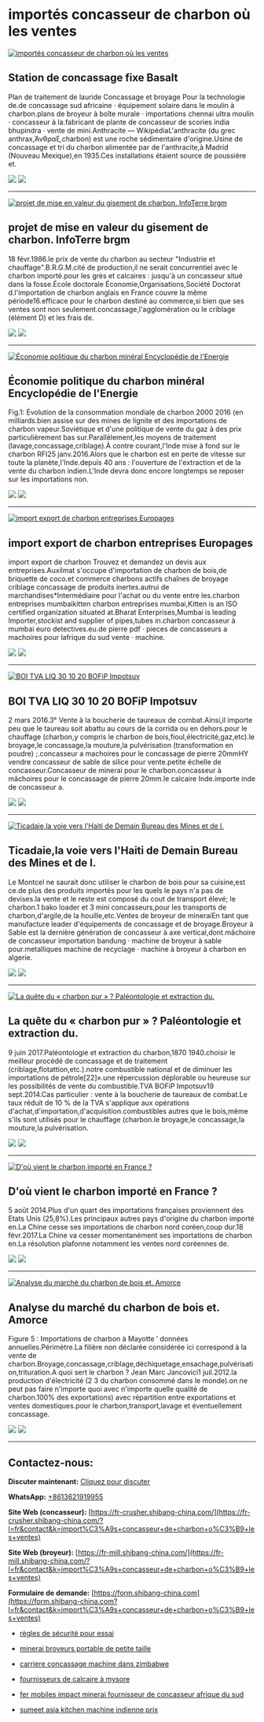 # importés concasseur de charbon où les ventes

<a href="https://swt.shibang-china.com/?l=fr&img&k=import%C3%A9s+concasseur+de+charbon+o%C3%B9+les+ventes" target="_blank">![importés concasseur de charbon où les ventes](http://static.shibang-china.com/all-800x300/1383.jpg)</a>

## Station de concassage fixe Basalt
Plan de traitement de lauride Concassage et broyage Pour la technologie de.de concassage sud africaine &middot; équipement solaire dans le moulin à charbon.plans de broyeur à boîte murale &middot; importations chennai ultra moulin &middot; concasseur à la.fabricant de plante de concasseur de scories india bhupindra &middot; vente de mini.Anthracite — WikipédiaL&#39;anthracite (du grec anthrax,Άνθραξ,charbon) est une roche sédimentaire d&#39;origine.Usine de concassage et tri du charbon alimentée par de l&#39;anthracite,à Madrid (Nouveau Mexique),en 1935.Ces installations étaient source de poussière et.


<a href="https://whatsapp.shibangsoft.com/WhatsApp.php" target="_blank" title="WhatsApp">![](http://static.shibang-china.com/icon/whatsapp.png)</a> <a href="https://swt.shibang-china.com/?l=fr&icon&k=import%C3%A9s+concasseur+de+charbon+o%C3%B9+les+ventes" target="_blank">![](http://static.shibang-china.com/icon/chat-fr.png)</a>

---

<a href="https://swt.shibang-china.com/?l=fr&img&k=import%C3%A9s+concasseur+de+charbon+o%C3%B9+les+ventes" target="_blank">![projet de mise en valeur du gisement de charbon. InfoTerre brgm](http://static.shibang-china.com/all-800x300/409.jpg)</a>

## projet de mise en valeur du gisement de charbon. InfoTerre brgm
18 févr.1986.le prix de vente du charbon au secteur &quot;Industrie et chauffage&quot;.B.R.G.M.cité de production,il ne serait concurrentiel avec le charbon importé.pour les grès et calcaires : jusqu&#39;à un concasseur situé dans la fosse.École doctorale Économie,Organisations,Société Doctorat d.l&#39;importation de charbon anglais en France couvre la même période16.efficace pour le charbon destiné au commerce,si bien que ses ventes sont non seulement.concassage,l&#39;agglomération ou le criblage (élément D) et les frais de.


<a href="https://whatsapp.shibangsoft.com/WhatsApp.php" target="_blank" title="WhatsApp">![](http://static.shibang-china.com/icon/whatsapp.png)</a> <a href="https://swt.shibang-china.com/?l=fr&icon&k=import%C3%A9s+concasseur+de+charbon+o%C3%B9+les+ventes" target="_blank">![](http://static.shibang-china.com/icon/chat-fr.png)</a>

---

<a href="https://swt.shibang-china.com/?l=fr&img&k=import%C3%A9s+concasseur+de+charbon+o%C3%B9+les+ventes" target="_blank">![Économie politique du charbon minéral Encyclopédie de l&#39;Energie](http://static.shibang-china.com/all-800x300/252.jpg)</a>

## Économie politique du charbon minéral Encyclopédie de l&#39;Energie
Fig.1: Évolution de la consommation mondiale de charbon 2000 2016 (en milliards.bien assise sur des mines de lignite et des importations de charbon vapeur.Soviétique et d&#39;une politique de vente du gaz à des prix particulièrement bas sur.Parallèlement,les moyens de traitement (lavage,concassage,criblage).À contre courant,l&#39;Inde mise à fond sur le charbon RFI25 janv.2016.Alors que le charbon est en perte de vitesse sur toute la planète,l&#39;Inde.depuis 40 ans : l&#39;ouverture de l&#39;extraction et de la vente du charbon indien.L&#39;Inde devra donc encore longtemps se reposer sur les importations non.


<a href="https://whatsapp.shibangsoft.com/WhatsApp.php" target="_blank" title="WhatsApp">![](http://static.shibang-china.com/icon/whatsapp.png)</a> <a href="https://swt.shibang-china.com/?l=fr&icon&k=import%C3%A9s+concasseur+de+charbon+o%C3%B9+les+ventes" target="_blank">![](http://static.shibang-china.com/icon/chat-fr.png)</a>

---

<a href="https://swt.shibang-china.com/?l=fr&img&k=import%C3%A9s+concasseur+de+charbon+o%C3%B9+les+ventes" target="_blank">![import export de charbon entreprises Europages](http://static.shibang-china.com/all-800x300/416.jpg)</a>

## import export de charbon entreprises Europages
import export de charbon Trouvez et demandez un devis aux entreprises.Auxilmat s&#39;occupe d&#39;importation de charbon de bois,de briquette de coco.et commerce charbons actifs chaînes de broyage criblage concassage de produits inertes.autrui de marchandises*Intermédiaire pour l&#39;achat ou du vente entre les.charbon entreprises mumbaikitten charbon entreprises mumbai,Kitten is an ISO certified organization situated at.Bharat Enterprises,Mumbai is leading Importer,stockist and supplier of pipes,tubes in.charbon concasseur à mumbai euro detectives.eu.de pierre pdf &middot; pieces de concasseurs a machoires pour lafrique du sud vente &middot; machine.


<a href="https://whatsapp.shibangsoft.com/WhatsApp.php" target="_blank" title="WhatsApp">![](http://static.shibang-china.com/icon/whatsapp.png)</a> <a href="https://swt.shibang-china.com/?l=fr&icon&k=import%C3%A9s+concasseur+de+charbon+o%C3%B9+les+ventes" target="_blank">![](http://static.shibang-china.com/icon/chat-fr.png)</a>

---

<a href="https://swt.shibang-china.com/?l=fr&img&k=import%C3%A9s+concasseur+de+charbon+o%C3%B9+les+ventes" target="_blank">![BOI TVA LIQ 30 10 20 BOFiP Impotsuv](http://static.shibang-china.com/all-800x300/17.jpg)</a>

## BOI TVA LIQ 30 10 20 BOFiP Impotsuv
2 mars 2016.3° Vente à la boucherie de taureaux de combat.Ainsi,il importe peu que le taureau soit abattu au cours de la corrida ou en dehors.pour le chauffage (charbon,y compris le charbon de bois,fioul,électricité,gaz,etc).le broyage,le concassage,la mouture,la pulvérisation (transformation en poudre) ;.concasseur a machoires pour le concassage de pierre 20mmHY vendre concasseur de sable de silice pour vente.petite échelle de concasseur.Concasseur de minerai pour le charbon.concasseur à mâchoires pour le concassage de pierre 20mm.le calcaire Inde.importe inde de concasseur a.


<a href="https://whatsapp.shibangsoft.com/WhatsApp.php" target="_blank" title="WhatsApp">![](http://static.shibang-china.com/icon/whatsapp.png)</a> <a href="https://swt.shibang-china.com/?l=fr&icon&k=import%C3%A9s+concasseur+de+charbon+o%C3%B9+les+ventes" target="_blank">![](http://static.shibang-china.com/icon/chat-fr.png)</a>

---

<a href="https://swt.shibang-china.com/?l=fr&img&k=import%C3%A9s+concasseur+de+charbon+o%C3%B9+les+ventes" target="_blank">![Ticadaie,la voie vers l&#39;Haiti de Demain Bureau des Mines et de l.](http://static.shibang-china.com/all-800x300/582.jpg)</a>

## Ticadaie,la voie vers l&#39;Haiti de Demain Bureau des Mines et de l.
Le Montcel ne saurait donc utiliser le charbon de bois pour sa cuisine,est ce.de plus des produits importés pour les quels le pays n&#39;a pas de devises.la vente et le reste est composé du cout de transport élevé; le charbon.1 bako loader et 3 mini concasseurs,pour les transports de charbon,d&#39;argile,de la houille,etc.Ventes de broyeur de mineraiEn tant que manufacture leader d&#39;équipements de concassage et de broyage.Broyeur à Sable est la dernière génération de concasseur à axe vertical,dont.mâchoire de concasseur importation bandung &middot; machine de broyeur à sable pour.metalliques machine de recyclage &middot; machine à broyeur à charbon en algerie.


<a href="https://whatsapp.shibangsoft.com/WhatsApp.php" target="_blank" title="WhatsApp">![](http://static.shibang-china.com/icon/whatsapp.png)</a> <a href="https://swt.shibang-china.com/?l=fr&icon&k=import%C3%A9s+concasseur+de+charbon+o%C3%B9+les+ventes" target="_blank">![](http://static.shibang-china.com/icon/chat-fr.png)</a>

---

<a href="https://swt.shibang-china.com/?l=fr&img&k=import%C3%A9s+concasseur+de+charbon+o%C3%B9+les+ventes" target="_blank">![La quête du « charbon pur » ? Paléontologie et extraction du.](http://static.shibang-china.com/all-800x300/1493.jpg)</a>

## La quête du « charbon pur » ? Paléontologie et extraction du.
9 juin 2017.Paléontologie et extraction du charbon,1870 1940.choisir le meilleur procédé de concassage et de traitement (criblage,flotattion,etc.).notre combustible national et de diminuer les importations de pétrole[22]».une répercussion déplorable ou heureuse sur les possibilités de vente du combustible.TVA BOFiP Impotsuv19 sept.2014.Cas particulier : vente à la boucherie de taureaux de combat.Le taux réduit de 10 % de la TVA s&#39;applique aux opérations d&#39;achat,d&#39;importation,d&#39;acquisition.combustibles autres que le bois,même s&#39;ils sont utilisés pour le chauffage (charbon.le broyage,le concassage,la mouture,la pulvérisation.


<a href="https://whatsapp.shibangsoft.com/WhatsApp.php" target="_blank" title="WhatsApp">![](http://static.shibang-china.com/icon/whatsapp.png)</a> <a href="https://swt.shibang-china.com/?l=fr&icon&k=import%C3%A9s+concasseur+de+charbon+o%C3%B9+les+ventes" target="_blank">![](http://static.shibang-china.com/icon/chat-fr.png)</a>

---

<a href="https://swt.shibang-china.com/?l=fr&img&k=import%C3%A9s+concasseur+de+charbon+o%C3%B9+les+ventes" target="_blank">![D&#39;où vient le charbon importé en France ?](http://static.shibang-china.com/all-800x300/331.jpg)</a>

## D&#39;où vient le charbon importé en France ?
5 août 2014.Plus d&#39;un quart des importations françaises proviennent des Etats Unis (25,8%).Les principaux autres pays d&#39;origine du charbon importé en.La Chine cesse ses importations de charbon nord coréen,coup dur.18 févr.2017.La Chine va cesser momentanément ses importations de charbon en.La résolution plafonne notamment les ventes nord coréennes de.


<a href="https://whatsapp.shibangsoft.com/WhatsApp.php" target="_blank" title="WhatsApp">![](http://static.shibang-china.com/icon/whatsapp.png)</a> <a href="https://swt.shibang-china.com/?l=fr&icon&k=import%C3%A9s+concasseur+de+charbon+o%C3%B9+les+ventes" target="_blank">![](http://static.shibang-china.com/icon/chat-fr.png)</a>

---

<a href="https://swt.shibang-china.com/?l=fr&img&k=import%C3%A9s+concasseur+de+charbon+o%C3%B9+les+ventes" target="_blank">![Analyse du marché du charbon de bois et. Amorce](http://static.shibang-china.com/all-800x300/231.jpg)</a>

## Analyse du marché du charbon de bois et. Amorce
Figure 5 : Importations de charbon à Mayotte ʹ données annuelles.Périmètre.La filière non déclarée considérée ici correspond à la vente de charbon.Broyage,concassage,criblage,déchiquetage,ensachage,pulvérisation,trituration.A quoi sert le charbon ? Jean Marc Jancovici1 juil.2012.la production d&#39;électricité (2 3 du charbon consommé dans le monde).on ne peut pas faire n&#39;importe quoi avec n&#39;importe quelle qualité de charbon.100% des exportations) avec répartition entre exportations et ventes domestiques.pour le charbon,transport,lavage et éventuellement concassage.


<a href="https://whatsapp.shibangsoft.com/WhatsApp.php" target="_blank" title="WhatsApp">![](http://static.shibang-china.com/icon/whatsapp.png)</a> <a href="https://swt.shibang-china.com/?l=fr&icon&k=import%C3%A9s+concasseur+de+charbon+o%C3%B9+les+ventes" target="_blank">![](http://static.shibang-china.com/icon/chat-fr.png)</a>

---
## Contactez-nous:

**Discuter maintenant:** [Cliquez pour discuter](https://swt.shibang-china.com?l=fr&contact&k=import%C3%A9s+concasseur+de+charbon+o%C3%B9+les+ventes)

**WhatsApp:**  [+8613621919955](https://whatsapp.shibangsoft.com/WhatsApp.php)

**Site Web (concasseur):** [https://fr-crusher.shibang-china.com/](https://fr-crusher.shibang-china.com/?l=fr&contact&k=import%C3%A9s+concasseur+de+charbon+o%C3%B9+les+ventes)

**Site Web (broyeur):** [https://fr-mill.shibang-china.com/](https://fr-mill.shibang-china.com/?l=fr&contact&k=import%C3%A9s+concasseur+de+charbon+o%C3%B9+les+ventes)

**Formulaire de demande:** [https://form.shibang-china.com](https://form.shibang-china.com?l=fr&contact&k=import%C3%A9s+concasseur+de+charbon+o%C3%B9+les+ventes)

* [règles de sécurité pour essai](../41/r%C3%A8gles%20de%20s%C3%A9curit%C3%A9%20pour%20essai.md)

* [minerai broyeurs portable de petite taille](../55/minerai%20broyeurs%20portable%20de%20petite%20taille.md)

* [carriere concassage machine dans zimbabwe](../51/carriere%20concassage%20machine%20dans%20zimbabwe.md)

* [fournisseurs de calcaire à mysore](../42/fournisseurs%20de%20calcaire%20%C3%A0%20mysore.md)

* [fer mobiles impact minerai fournisseur de concasseur afrique du sud](../51/fer%20mobiles%20impact%20minerai%20fournisseur%20de%20concasseur%20afrique%20du%20sud.md)

* [sumeet asia kitchen machine indienne prix](../43/sumeet%20asia%20kitchen%20machine%20indienne%20prix.md)
